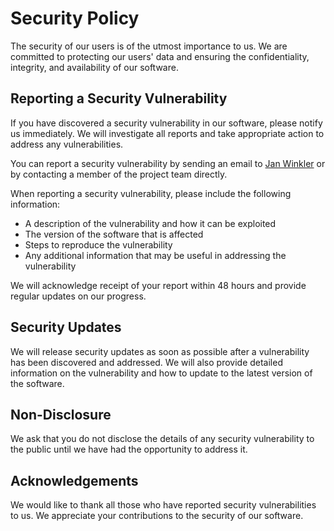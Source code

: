 # Security Policy

The security of our users is of the utmost importance to us. We are committed to protecting our users' data and ensuring the confidentiality, integrity, and availability of our software.

## Reporting a Security Vulnerability

If you have discovered a security vulnerability in our software, please notify us immediately. We will investigate all reports and take appropriate action to address any vulnerabilities.

You can report a security vulnerability by sending an email to [Jan Winkler](mailto:jan.winkler.84@gmail.com) or by contacting a member of the project team directly.

When reporting a security vulnerability, please include the following information:

- A description of the vulnerability and how it can be exploited
- The version of the software that is affected
- Steps to reproduce the vulnerability
- Any additional information that may be useful in addressing the vulnerability

We will acknowledge receipt of your report within 48 hours and provide regular updates on our progress.

## Security Updates

We will release security updates as soon as possible after a vulnerability has been discovered and addressed. We will also provide detailed information on the vulnerability and how to update to the latest version of the software.

## Non-Disclosure

We ask that you do not disclose the details of any security vulnerability to the public until we have had the opportunity to address it.

## Acknowledgements

We would like to thank all those who have reported security vulnerabilities to us. We appreciate your contributions to the security of our software.
